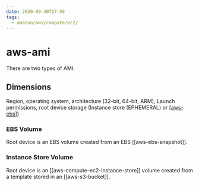 ```yaml
---
date: 2020-09-30T17:59
tags:
  - amazon/aws/compute/ec2/
---
```


# aws-ami

There are two types of AMI. 

## Dimensions

Region, operating system, architecture (32-bit, 64-bit, ARM), Launch permissions, root device storage (Instance store (EPHEMERAL) or [[aws-ebs]](EBS)) 

### EBS Volume
Root device is an EBS volume created from an EBS [[aws-ebs-snapshot]].

### Instance Store Volume

Root device is an [[aws-compute-ec2-instance-store]] volume created from a template stored in an [[aws-s3-bucket]].
